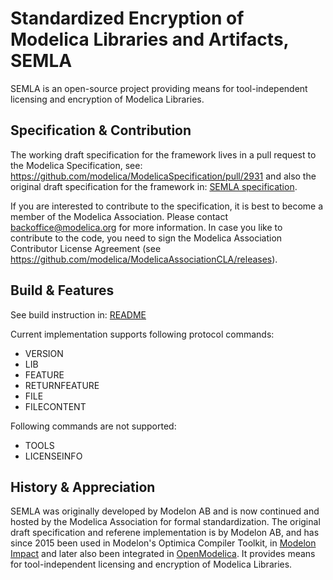 # Standardized Encryption of Modelica Libraries and Artifacts, SEMLA

SEMLA is an open-source project providing means for tool-independent licensing and encryption of Modelica Libraries. 

## Specification & Contribution

The working draft specification for the framework lives in a pull request to the Modelica Specification, see: https://github.com/modelica/ModelicaSpecification/pull/2931 and also the original draft specification for the framework in: [SEMLA specification](doc/SEMLA.md). 

If you are interested to contribute to the specification, it is best to become a member of the Modelica Association. Please contact backoffice@modelica.org for more information. In case you like to contribute to the code, you need to sign the Modelica Association Contributor License Agreement (see https://github.com/modelica/ModelicaAssociationCLA/releases).

## Build & Features

See build instruction in: [README](src/README)

Current implementation supports following protocol commands:
  * VERSION
  * LIB
  * FEATURE 
  * RETURNFEATURE 
  * FILE
  * FILECONTENT

Following commands are not supported:
  * TOOLS
  * LICENSEINFO
  
## History & Appreciation
  
SEMLA was originally developed by Modelon AB and is now continued and hosted by the Modelica Association for formal standardization. The original draft specification and referene implementation is by Modelon AB, and has since 2015 been used in Modelon's Optimica Compiler Toolkit, in [Modelon Impact](https://modelon.com/modelon-impact/) and later also been integrated in [OpenModelica](https://openmodelica.org). It provides means for tool-independent licensing and encryption of Modelica Libraries. 

